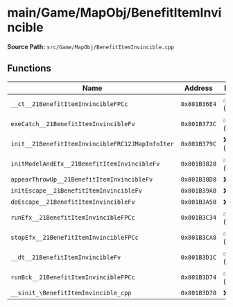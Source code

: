 # main/Game/MapObj/BenefitItemInvincible

**Source Path:** `src/Game/MapObj/BenefitItemInvincible.cpp`

## Functions

| Name | Address | Match % |
|------|---------|---------|
| `__ct__21BenefitItemInvincibleFPCc` | `0x801B36E4` | :white_check_mark: (100.0%) |
| `exeCatch__21BenefitItemInvincibleFv` | `0x801B373C` | :white_check_mark: (100.0%) |
| `init__21BenefitItemInvincibleFRC12JMapInfoIter` | `0x801B379C` | :x: (88.6%) |
| `initModelAndEfx__21BenefitItemInvincibleFv` | `0x801B3828` | :white_check_mark: (100.0%) |
| `appearThrowUp__21BenefitItemInvincibleFv` | `0x801B38D8` | :x: (0.0%) |
| `initEscape__21BenefitItemInvincibleFv` | `0x801B39A8` | :x: (0.0%) |
| `doEscape__21BenefitItemInvincibleFv` | `0x801B3A58` | :x: (0.0%) |
| `runEfx__21BenefitItemInvincibleFPCc` | `0x801B3C34` | :white_check_mark: (100.0%) |
| `stopEfx__21BenefitItemInvincibleFPCc` | `0x801B3CA8` | :white_check_mark: (100.0%) |
| `__dt__21BenefitItemInvincibleFv` | `0x801B3D1C` | :white_check_mark: (100.0%) |
| `runBck__21BenefitItemInvincibleFPCc` | `0x801B3D74` | :white_check_mark: (100.0%) |
| `__sinit_\BenefitItemInvincible_cpp` | `0x801B3D78` | :x: (0.0%) |